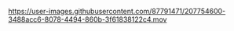 


https://user-images.githubusercontent.com/87791471/207754600-3488acc6-8078-4494-860b-3f61838122c4.mov

